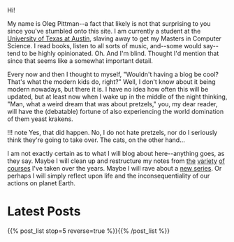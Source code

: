 <!--
.. title: Home
.. slug: index
.. date: 2025-08-14 12:44:18 UTC-05:00
.. tags: 
.. category: 
.. link: 
.. description: 
.. type: text
.. Status: published
-->

Hi!

My name is Oleg Pittman--a fact that likely is not that surprising to you since you've stumbled onto this site. I am currently a student at the [University of Texas at Austin](https://www.utexas.edu/), slaving away to get my Masters in Computer Science. I read books, listen to all sorts of music, and--some would say--tend to be highly opinionated. Oh. And I'm blind. Thought I'd mention that since that seems like a somewhat important detail.

Every now and then I thought to myself, "Wouldn't having a blog be cool? That's what the modern kids do, right?" Well, I don't know about it being modern nowadays, but there it is. I have no idea how often this will be updated, but at least now when I wake up in the middle of the night thinking, "Man, what a weird dream that was about pretzels," you, my dear reader, will have the (debatable) fortune of also experiencing the world domination of them yeast krakens.

!!! note
    Yes, that did happen. No, I do not hate pretzels, nor do I seriously think they're going to take over. The cats, on the other hand...

I am not exactly certain as to what I will blog about here--anything goes, as they say. Maybe I will clean up and restructure my notes from [the](https://mcmil.net/wordpress/2023/10/24/cs-371d-distributed-computing/) [variety](https://www.cs.utexas.edu/~dwu4/courses/fa23/index.html) [of](https://www.cs.utexas.edu/courses/353-theory-computation) [courses](https://www.cs.utexas.edu/~rossbach/cs378h/) I've taken over the years. Maybe I will rave about a [new series](https://www.amazon.com/Abercrombie-Collection-Itself-Before-Argument/dp/9124114812). Or perhaps I will simply reflect upon life and the inconsequentiality of our actions on planet Earth.

# Latest Posts

{{% post_list stop=5 reverse=true %}}{{% /post_list %}}

